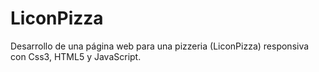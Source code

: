 # LiconPizza
Desarrollo de una página web para una pizzeria (LiconPizza) responsiva con Css3, HTML5 y JavaScript.

